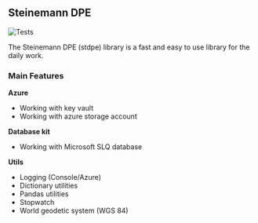 ## Steinemann DPE
![Tests](https://github.com/SteinemannDPE/Python_Libs/actions/workflows/deploy-stdpe-lib.yml/badge.svg)

The Steinemann DPE (stdpe) library is a fast and easy to use library for the daily work.

### Main Features
**Azure**
- Working with key vault
- Working with azure storage account

**Database kit**
- Working with Microsoft SLQ database 

**Utils**
- Logging (Console/Azure)
- Dictionary utilities
- Pandas utilities
- Stopwatch
- World geodetic system (WGS 84)

